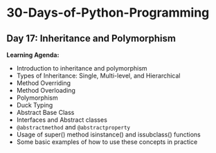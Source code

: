 # 30-Days-of-Python-Programming

## Day 17: Inheritance and Polymorphism

**Learning Agenda:**
- Introduction to inheritance and polymorphism
- Types of Inheritance: Single, Multi-level, and Hierarchical
- Method Overriding
- Method Overloading
- Polymorphism
- Duck Typing
- Abstract Base Class
- Interfaces and Abstract classes
- `@abstractmethod` and `@abstractproperty`
- Usage of super() method
isinstance() and issubclass() functions
- Some basic examples of how to use these concepts in practice